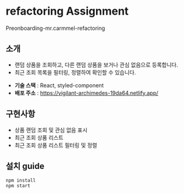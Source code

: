 # refactoring Assignment
Preonboarding-mr.carmmel-refactoring

## 소개
* 랜덤 상품을 조회하고, 다른 랜덤 상품을 보거나 관심 없음으로 등록합니다.
* 최근 조회 목록을 필터링, 정렬하여 확인할 수 있습니다.

- **기술 스택** : React, styled-component
- **배포 주소** : https://vigilant-archimedes-19da64.netlify.app/

## 구현사항 
* 상품 랜덤 조회 및 관심 없음 표시
* 최근 조회 상품 리스트
* 최근 조회 상품 리스트 필터링 및 정렬

## 설치 guide 
```
npm install
npm start
```
